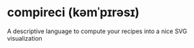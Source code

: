 compireci (kəmˈpɪrəsɪ)
=========
A descriptive language to compute your recipes into a nice SVG visualization
